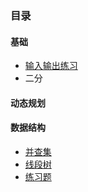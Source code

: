 ### 目录
#### 基础
* [输入输出练习](./基础/输入输出)
* 二分

#### 动态规划

#### 数据结构
* [并查集](./数据结构/并查集)
* [线段树](./数据结构/线段树)
* [练习题](./数据结构/list.md)
